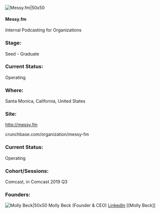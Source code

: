 

![Messy.fm|50x50](https://apimg.techstars.com/connect/images/image_files/612427e75946824bf794b1e9/original/0-5.jpg)

#### Messy.fm
Internal Podcasting for Organizations

### Stage: 
Seed - Graduate 

### Current Status: 
Operating

### Where:
Santa Monica, California, United States

### Site:
http://messy.fm



crunchbase.com/organization/messy-fm

### Current Status: 
Operating

### Cohort/Sessions: 
Comcast, in Comcast 2019 Q3

### Founders: 

![Molly Beck|50x50](http://s3.amazonaws.com/ts-accel-connect-uploads/images/image_files/612428e99122ed0007e976cd/original/1628970780000.jpg) Molly Beck (Founder & CEO) [LinkedIn](https://linkedin.com/in/msmollybeck) [[Molly Beck]]



